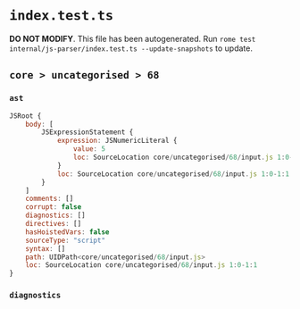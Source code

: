 # `index.test.ts`

**DO NOT MODIFY**. This file has been autogenerated. Run `rome test internal/js-parser/index.test.ts --update-snapshots` to update.

## `core > uncategorised > 68`

### `ast`

```javascript
JSRoot {
	body: [
		JSExpressionStatement {
			expression: JSNumericLiteral {
				value: 5
				loc: SourceLocation core/uncategorised/68/input.js 1:0-1:1
			}
			loc: SourceLocation core/uncategorised/68/input.js 1:0-1:1
		}
	]
	comments: []
	corrupt: false
	diagnostics: []
	directives: []
	hasHoistedVars: false
	sourceType: "script"
	syntax: []
	path: UIDPath<core/uncategorised/68/input.js>
	loc: SourceLocation core/uncategorised/68/input.js 1:0-1:1
}
```

### `diagnostics`

```

```
